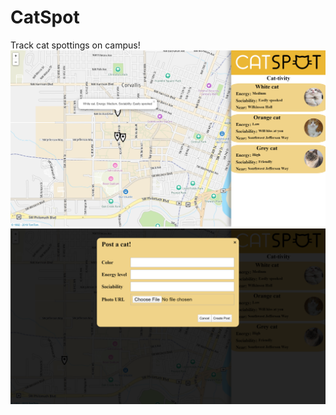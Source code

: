 # CatSpot

Track cat spottings on campus!
![Home page](https://raw.githubusercontent.com/mirrorkeydev/CatSpot/melanie/page1.png)
![New Cat page](https://raw.githubusercontent.com/mirrorkeydev/CatSpot/melanie/page2.png)
